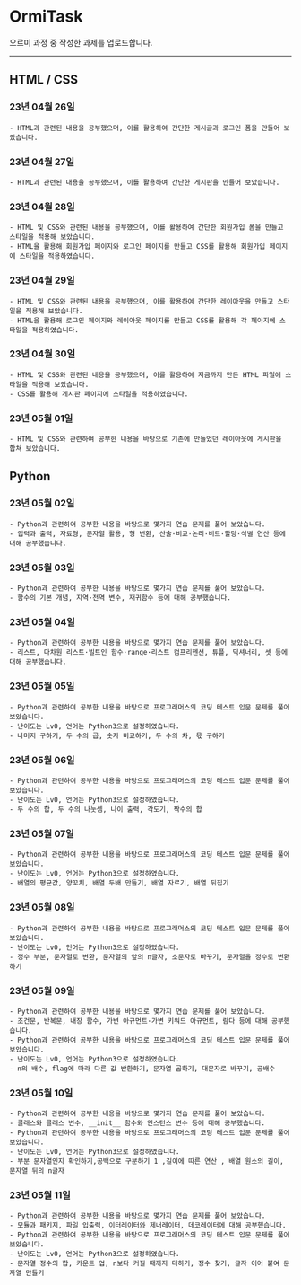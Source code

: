# OrmiTask
오르미 과정 중 작성한 과제를 업로드합니다.

***

## HTML / CSS

### 23년 04월 26일
```
- HTML과 관련된 내용을 공부했으며, 이를 활용하여 간단한 게시글과 로그인 폼을 만들어 보았습니다.
```

### 23년 04월 27일
```
- HTML과 관련된 내용을 공부했으며, 이를 활용하여 간단한 게시판을 만들어 보았습니다.
```

### 23년 04월 28일
```
- HTML 및 CSS와 관련된 내용을 공부했으며, 이를 활용하여 간단한 회원가입 폼을 만들고 스타일을 적용해 보았습니다.
- HTML을 활용해 회원가입 페이지와 로그인 페이지를 만들고 CSS를 활용해 회원가입 페이지에 스타일을 적용하였습니다.
```

### 23년 04월 29일
```
- HTML 및 CSS와 관련된 내용을 공부했으며, 이를 활용하여 간단한 레이아웃을 만들고 스타일을 적용해 보았습니다.
- HTML을 활용해 로그인 페이지와 레이아웃 페이지를 만들고 CSS를 활용해 각 페이지에 스타일을 적용하였습니다.
```

### 23년 04월 30일
```
- HTML 및 CSS와 관련된 내용을 공부했으며, 이를 활용하여 지금까지 만든 HTML 파일에 스타일을 적용해 보았습니다.
- CSS를 활용해 게시판 페이지에 스타일을 적용하였습니다.
```

### 23년 05월 01일
```
- HTML 및 CSS와 관련하여 공부한 내용을 바탕으로 기존에 만들었던 레이아웃에 게시판을 합쳐 보았습니다.
```

## Python

### 23년 05월 02일
```
- Python과 관련하여 공부한 내용을 바탕으로 몇가지 연습 문제를 풀어 보았습니다.
- 입력과 출력, 자료형, 문자열 활용, 형 변환, 산술·비교·논리·비트·할당·식별 연산 등에 대해 공부했습니다.
```

### 23년 05월 03일
```
- Python과 관련하여 공부한 내용을 바탕으로 몇가지 연습 문제를 풀어 보았습니다.
- 함수의 기본 개념, 지역·전역 변수, 재귀함수 등에 대해 공부했습니다.
```

### 23년 05월 04일
```
- Python과 관련하여 공부한 내용을 바탕으로 몇가지 연습 문제를 풀어 보았습니다.
- 리스트, 다차원 리스트·빌트인 함수·range·리스트 컴프리헨션, 튜플, 딕셔너리, 셋 등에 대해 공부했습니다.
```

### 23년 05월 05일
```
- Python과 관련하여 공부한 내용을 바탕으로 프로그래머스의 코딩 테스트 입문 문제를 풀어 보았습니다.
- 난이도는 Lv0, 언어는 Python3으로 설정하였습니다.
- 나머지 구하기, 두 수의 곱, 숫자 비교하기, 두 수의 차, 몫 구하기
```

### 23년 05월 06일
```
- Python과 관련하여 공부한 내용을 바탕으로 프로그래머스의 코딩 테스트 입문 문제를 풀어 보았습니다.
- 난이도는 Lv0, 언어는 Python3으로 설정하였습니다.
- 두 수의 합, 두 수의 나눗셈, 나이 출력, 각도기, 짝수의 합
```

### 23년 05월 07일
```
- Python과 관련하여 공부한 내용을 바탕으로 프로그래머스의 코딩 테스트 입문 문제를 풀어 보았습니다.
- 난이도는 Lv0, 언어는 Python3으로 설정하였습니다.
- 배열의 평균값, 양꼬치, 배열 두배 만들기, 배열 자르기, 배열 뒤집기
```

### 23년 05월 08일
```
- Python과 관련하여 공부한 내용을 바탕으로 프로그래머스의 코딩 테스트 입문 문제를 풀어 보았습니다.
- 난이도는 Lv0, 언어는 Python3으로 설정하였습니다.
- 정수 부분, 문자열로 변환, 문자열의 앞의 n글자, 소문자로 바꾸기, 문자열을 정수로 변환하기
```

### 23년 05월 09일
```
- Python과 관련하여 공부한 내용을 바탕으로 몇가지 연습 문제를 풀어 보았습니다.
- 조건문, 반복문, 내장 함수, 가변 아규먼트·가변 키워드 아규먼트, 람다 등에 대해 공부했습니다.
- Python과 관련하여 공부한 내용을 바탕으로 프로그래머스의 코딩 테스트 입문 문제를 풀어 보았습니다.
- 난이도는 Lv0, 언어는 Python3으로 설정하였습니다.
- n의 배수, flag에 따라 다른 값 반환하기, 문자열 곱하기, 대문자로 바꾸기, 공배수
```

### 23년 05월 10일
```
- Python과 관련하여 공부한 내용을 바탕으로 몇가지 연습 문제를 풀어 보았습니다.
- 클래스와 클래스 변수, __init__ 함수와 인스턴스 변수 등에 대해 공부했습니다.
- Python과 관련하여 공부한 내용을 바탕으로 프로그래머스의 코딩 테스트 입문 문제를 풀어 보았습니다.
- 난이도는 Lv0, 언어는 Python3으로 설정하였습니다.
- 부분 문자열인지 확인하기,공백으로 구분하기 1 ,길이에 따른 연산 , 배열 원소의 길이, 문자열 뒤의 n글자
```

### 23년 05월 11일
```
- Python과 관련하여 공부한 내용을 바탕으로 몇가지 연습 문제를 풀어 보았습니다.
- 모듈과 패키지, 파일 입출력, 이터레이터와 제너레이터, 데코레이터에 대해 공부했습니다.
- Python과 관련하여 공부한 내용을 바탕으로 프로그래머스의 코딩 테스트 입문 문제를 풀어 보았습니다.
- 난이도는 Lv0, 언어는 Python3으로 설정하였습니다.
- 문자열 정수의 합, 카운트 업, n보다 커질 때까지 더하기, 정수 찾기, 글자 이어 붙여 문자열 만들기
```